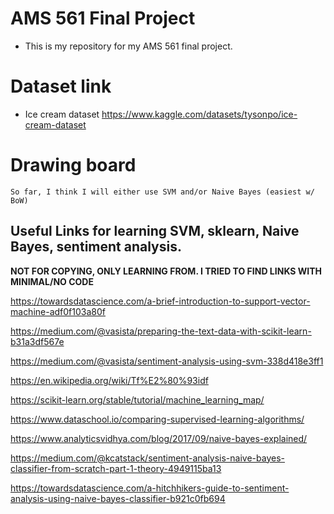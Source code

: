 # AMS 561 Final Project

- This is my repository for my AMS 561 final project. 

# Dataset link

- Ice cream dataset https://www.kaggle.com/datasets/tysonpo/ice-cream-dataset


# Drawing board

`So far, I think I will either use SVM and/or Naive Bayes (easiest w/ BoW)`


## Useful Links for learning SVM, sklearn, Naive Bayes, sentiment analysis. 
**NOT FOR COPYING, ONLY LEARNING FROM. I TRIED TO FIND LINKS WITH MINIMAL/NO CODE**

https://towardsdatascience.com/a-brief-introduction-to-support-vector-machine-adf0f103a80f

https://medium.com/@vasista/preparing-the-text-data-with-scikit-learn-b31a3df567e

https://medium.com/@vasista/sentiment-analysis-using-svm-338d418e3ff1

https://en.wikipedia.org/wiki/Tf%E2%80%93idf

https://scikit-learn.org/stable/tutorial/machine_learning_map/

https://www.dataschool.io/comparing-supervised-learning-algorithms/

https://www.analyticsvidhya.com/blog/2017/09/naive-bayes-explained/

https://medium.com/@kcatstack/sentiment-analysis-naive-bayes-classifier-from-scratch-part-1-theory-4949115ba13

https://towardsdatascience.com/a-hitchhikers-guide-to-sentiment-analysis-using-naive-bayes-classifier-b921c0fb694